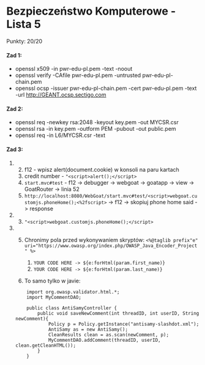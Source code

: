 # Bezpieczeństwo Komputerowe - Lista 5

Punkty: 20/20

#### Zad 1:
- openssl x509 -in pwr-edu-pl.pem -text -noout
- openssl verify -CAfile pwr-edu-pl.pem -untrusted pwr-edu-pl-chain.pem
- openssl ocsp -issuer pwr-edu-pl-chain.pem -cert pwr-edu-pl.pem -text -url http://GEANT.ocsp.sectigo.com

#### Zad 2:
- openssl req -newkey rsa:2048 -keyout key.pem -out MYCSR.csr
- openssl rsa -in key.pem -outform PEM -pubout -out public.pem
- openssl req -in L6/MYCSR.csr -text

#### Zad 3:
1.
    2. f12 - wpisz alert(document.cookie) w konsoli na paru kartach
    7. credit number - ```"<script>alert();</script>```
    10. ```start.mvc#test``` - f12 -> debugger -> webgoat -> goatapp -> view -> GoatRouter -> linia 52
    11. ```http://localhost:8080/WebGoat/start.mvc#test/<script>webgoat.customjs.phoneHome();<%2fscript>``` -> f12 -> skopiuj phone home said -> response


2.
    3. ```"<script>webgoat.customjs.phoneHome();</script>```


3.
    5.  Chronimy pola przed wykonywaniem skryptów:
        ```<%@taglib prefix"e" uri="https://www.owasp.org/index.php/OWASP_Java_Encoder_Project" %>```
        
        1. ```YOUR CODE HERE -> ${e:forHtml(param.first_name)}```
        2. ```YOUR CODE HERE -> ${e:forHtml(param.last_name)}```
    
    6.  To samo tylko w javie:
    ```
        import org.owasp.validator.html.*;
        import MyCommentDAO;

        public class AntiSamyController {
            public void saveNewComment(int threadID, int userID, String newComment){
                Policy p = Policy.getInstance("antisamy-slashdot.xml");
                AntiSamy as = new AntiSamy();
                CleanResults clean = as.scan(newComment, p);
                MyCommentDAO.addComment(threadID, userID, clean.getCleanHTML());  
            }
        }
    ```
 

